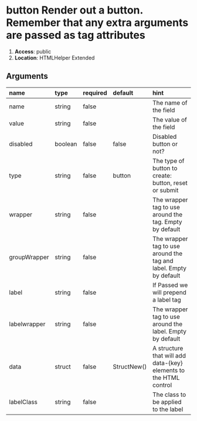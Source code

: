 
# button Render out a button. Remember that any extra arguments are passed as tag attributes 

1. **Access**: public
2. **Location**: HTMLHelper Extended 

## Arguments

| name 	| type 	| required 	| default 	| hint 	|
|:--- 	|:--- 	|:--- 		|:--- 		|:--- 	|
| name | string | false |  | The name of the field |
| value | string | false |  | The value of the field |
| disabled | boolean | false | false | Disabled button or not? |
| type | string | false | button | The type of button to create: button, reset or submit |
| wrapper | string | false |  | The wrapper tag to use around the tag. Empty by default |
| groupWrapper | string | false |  | The wrapper tag to use around the tag and label. Empty by default |
| label | string | false |  | If Passed we will prepend a label tag |
| labelwrapper | string | false |  | The wrapper tag to use around the label. Empty by default |
| data | struct | false | StructNew() | A structure that will add data-{key} elements to the HTML control |
| labelClass | string | false |  | The class to be applied to the label |


